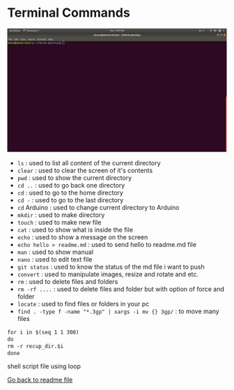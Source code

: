 # Terminal Commands

![terminal](/images/terminal.png)
- `ls` : used to list all content of the current directory
- `clear` : used to clear the screen of it's contents
- `pwd` : used to show the current directory
- `cd ..` : used to go back one directory
- `cd` : used to go to the home directory
- `cd -` : used to go to the last directory
- `cd` Arduino : used to change current directory to Arduino
- `mkdir` : used to make directory
- `touch` : used to make new file
- `cat` : used to show what is inside the file
- `echo` : used to show a message on the screen
- `echo hello > readme.md` : used to send hello to readme.md file
- `man` : used to show manual
- `nano` : used to edit text file
- `git status` : used to know the status of the md file i want to push
- `convert` : used to manipulate images, resize and rotate and etc.
- `rm` : used to delete files and folders
- `rm -rf ....` : used to delete files and folder but with option of force and folder
- `locate` : used to find files or folders in your pc
- `find . -type f -name "*.3gp" | xargs -i mv {} 3gp/` : to move many files
 ```
for i in $(seq 1 1 300)
do
rm -r recup_dir.$i
done
```
shell script file using loop


[Go back to readme file](/readme.md)